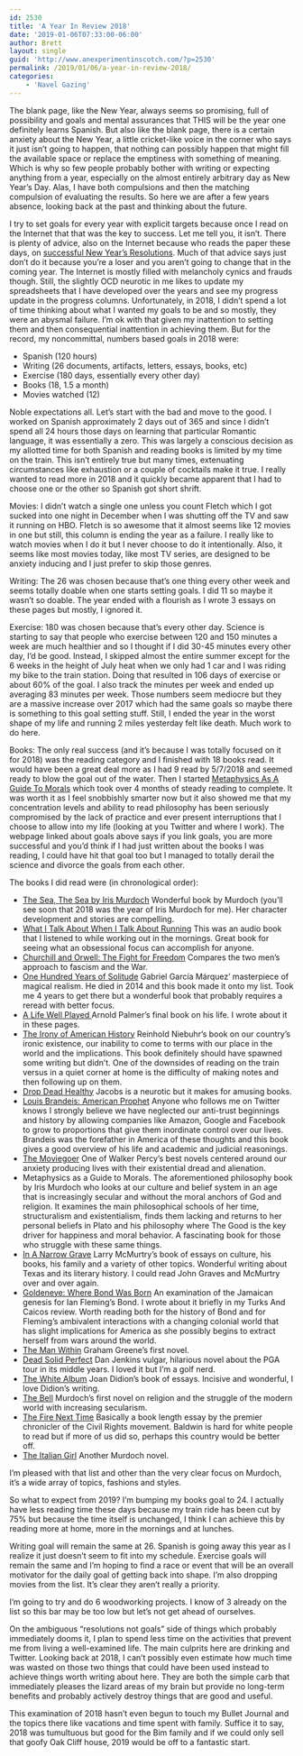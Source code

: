 ```yaml
---
id: 2530
title: 'A Year In Review 2018'
date: '2019-01-06T07:33:00-06:00'
author: Brett
layout: single
guid: 'http://www.anexperimentinscotch.com/?p=2530'
permalink: /2019/01/06/a-year-in-review-2018/
categories:
    - 'Navel Gazing'
---
```


The blank page, like the New Year, always seems so promising, full of possibility and goals and mental assurances that THIS will be the year one definitely learns Spanish. But also like the blank page, there is a certain anxiety about the New Year, a little cricket-like voice in the corner who says it just isn’t going to happen, that nothing can possibly happen that might fill the available space or replace the emptiness with something of meaning. Which is why so few people probably bother with writing or expecting anything from a year, especially on the almost entirely arbitrary day as New Year’s Day. Alas, I have both compulsions and then the matching compulsion of evaluating the results. So here we are after a few years absence, looking back at the past and thinking about the future.

I try to set goals for every year with explicit targets because once I read on the Internet that that was the key to success. Let me tell you, it isn’t. There is plenty of advice, also on the Internet because who reads the paper these days, on [successful New Year’s Resolutions](https://fivethirtyeight.com/features/how-to-make-good-new-years-resolutions/). Much of that advice says just don’t do it because you’re a loser and you aren’t going to change that in the coming year. The Internet is mostly filled with melancholy cynics and frauds though. Still, the slightly OCD neurotic in me likes to update my spreadsheets that I have developed over the years and see my progress update in the progress columns. Unfortunately, in 2018, I didn’t spend a lot of time thinking about what I wanted my goals to be and so mostly, they were an abysmal failure. I’m ok with that given my inattention to setting them and then consequential inattention in achieving them. But for the record, my noncommittal, numbers based goals in 2018 were:

- Spanish (120 hours)
- Writing (26 documents, artifacts, letters, essays, books, etc)
- Exercise (180 days, essentially every other day)
- Books (18, 1.5 a month)
- Movies watched (12)

Noble expectations all. Let’s start with the bad and move to the good. I worked on Spanish approximately 2 days out of 365 and since I didn’t spend all 24 hours those days on learning that particular Romantic language, it was essentially a zero. This was largely a conscious decision as my allotted time for both Spanish and reading books is limited by my time on the train. This isn’t entirely true but many times, extenuating circumstances like exhaustion or a couple of cocktails make it true. I really wanted to read more in 2018 and it quickly became apparent that I had to choose one or the other so Spanish got short shrift.

Movies: I didn’t watch a single one unless you count Fletch which I got sucked into one night in December when I was shutting off the TV and saw it running on HBO. Fletch is so awesome that it almost seems like 12 movies in one but still, this column is ending the year as a failure. I really like to watch movies when I do it but I never choose to do it intentionally. Also, it seems like most movies today, like most TV series, are designed to be anxiety inducing and I just prefer to skip those genres.

Writing: The 26 was chosen because that’s one thing every other week and seems totally doable when one starts setting goals. I did 11 so maybe it wasn’t so doable. The year ended with a flourish as I wrote 3 essays on these pages but mostly, I ignored it.

Exercise: 180 was chosen because that’s every other day. Science is starting to say that people who exercise between 120 and 150 minutes a week are much healthier and so I thought if I did 30-45 minutes every other day, I’d be good. Instead, I skipped almost the entire summer except for the 6 weeks in the height of July heat when we only had 1 car and I was riding my bike to the train station. Doing that resulted in 106 days of exercise or about 60% of the goal. I also track the minutes per week and ended up averaging 83 minutes per week. Those numbers seem mediocre but they are a massive increase over 2017 which had the same goals so maybe there is something to this goal setting stuff. Still, I ended the year in the worst shape of my life and running 2 miles yesterday felt like death. Much work to do here.

Books: The only real success (and it’s because I was totally focused on it for 2018) was the reading category and I finished with 18 books read. It would have been a great deal more as I had 9 read by 5/7/2018 and seemed ready to blow the goal out of the water. Then I started [Metaphysics As A Guide To Morals](https://www.penguinrandomhouse.com/books/322258/metaphysics-as-a-guide-to-morals-by-iris-murdoch/9780140172324/) which took over 4 months of steady reading to complete. It was worth it as I feel snobbishly smarter now but it also showed me that my concentration levels and ability to read philosophy has been seriously compromised by the lack of practice and ever present interruptions that I choose to allow into my life (looking at you Twitter and where I work). The webpage linked about goals above says if you link goals, you are more successful and you’d think if I had just written about the books I was reading, I could have hit that goal too but I managed to totally derail the science and divorce the goals from each other.

The books I did read were (in chronological order):

- [The Sea, The Sea by Iris Murdoch](https://en.wikipedia.org/wiki/The_Sea,_the_Sea) Wonderful book by Murdoch (you’ll see soon that 2018 was the year of Iris Murdoch for me). Her character development and stories are compelling.
- [What I Talk About When I Talk About Running](https://www.goodreads.com/book/show/2195464.What_I_Talk_About_When_I_Talk_About_Running) This was an audio book that I listened to while working out in the mornings. Great book for seeing what an obsessional focus can accomplish for anyone.
- [Churchill and Orwell: The Fight for Freedom](https://www.penguinrandomhouse.com/books/316601/churchill-and-orwell-by-thomas-e-ricks/9780143110880/) Compares the two men’s approach to fascism and the War.
- [One Hundred Years of Solitude](https://en.wikipedia.org/wiki/One_Hundred_Years_of_Solitude) Gabriel García Márquez’ masterpiece of magical realism. He died in 2014 and this book made it onto my list. Took me 4 years to get there but a wonderful book that probably requires a reread with better focus.
- [A Life Well Played ](https://www.goodreads.com/book/show/28220765-a-life-well-played) Arnold Palmer’s final book on his life. I wrote about it in these pages.
- [The Irony of American History](https://www.press.uchicago.edu/ucp/books/book/chicago/I/bo5864609.html) Reinhold Niebuhr’s book on our country’s ironic existence, our inability to come to terms with our place in the world and the implications. This book definitely should have spawned some writing but didn’t. One of the downsides of reading on the train versus in a quiet corner at home is the difficulty of making notes and then following up on them.
- [Drop Dead Healthy](https://ajjacobs.com/books/drop-dead-healthy/) Jacobs is a neurotic but it makes for amusing books.
- [Louis Brandeis: American Prophet](https://www.nytimes.com/2016/06/16/books/review-in-louis-d-brandeis-american-prophet-moral-vision-and-a-true-believers-zeal.html) Anyone who follows me on Twitter knows I strongly believe we have neglected our anti-trust beginnings and history by allowing companies like Amazon, Google and Facebook to grow to proportions that give them inordinate control over our lives. Brandeis was the forefather in America of these thoughts and this book gives a good overview of his life and academic and judicial reasonings.
- [The Moviegoer](https://en.wikipedia.org/wiki/The_Moviegoer) One of Walker Percy’s best novels centered around our anxiety producing lives with their existential dread and alienation.
- Metaphysics as a Guide to Morals. The aforementioned philosophy book by Iris Murdoch who looks at our culture and belief system in an age that is increasingly secular and without the moral anchors of God and religion. It examines the main philosophical schools of her time, structuralism and existentialism, finds them lacking and returns to her personal beliefs in Plato and his philosophy where The Good is the key driver for happiness and moral behavior. A fascinating book for those who struggle with these same things.
- [In A Narrow Grave](https://books.wwnorton.com/books/detail.aspx?ID=4294995596) Larry McMurtry’s book of essays on culture, his books, his family and a variety of other topics. Wonderful writing about Texas and its literary history. I could read John Graves and McMurtry over and over again.
- [Goldeneye: Where Bond Was Born](https://www.goodreads.com/book/show/22488019-goldeneye) An examination of the Jamaican genesis for Ian Fleming’s Bond. I wrote about it briefly in my Turks And Caicos review. Worth reading both for the history of Bond and for Fleming’s ambivalent interactions with a changing colonial world that has slight implications for America as she possibly begins to extract herself from wars around the world.
- [The Man Within](https://en.wikipedia.org/wiki/The_Man_Within) Graham Greene’s first novel.
- [Dead Solid Perfect](https://www.goodreads.com/book/show/126990.Dead_Solid_Perfect) Dan Jenkins vulgar, hilarious novel about the PGA tour in its middle years. I loved it but I’m a golf nerd.
- [The White Album](https://en.wikipedia.org/wiki/The_White_Album_(book)) Joan Didion’s book of essays. Incisive and wonderful, I love Didion’s writing.
- [The Bell](https://en.wikipedia.org/wiki/The_Bell_(novel)) Murdoch’s first novel on religion and the struggle of the modern world with increasing secularism.
- [The Fire Next Time](https://en.wikipedia.org/wiki/The_Fire_Next_Time) Basically a book length essay by the premier chronicler of the Civil Rights movement. Baldwin is hard for white people to read but if more of us did so, perhaps this country would be better off.
- [The Italian Girl](<http:// https://en.wikipedia.org/wiki/The_Italian_Girl>) Another Murdoch novel.

I’m pleased with that list and other than the very clear focus on Murdoch, it’s a wide array of topics, fashions and styles.

So what to expect from 2019? I’m bumping my books goal to 24. I actually have less reading time these days because my train ride has been cut by 75% but because the time itself is unchanged, I think I can achieve this by reading more at home, more in the mornings and at lunches.

Writing goal will remain the same at 26. Spanish is going away this year as I realize it just doesn’t seem to fit into my schedule. Exercise goals will remain the same and I’m hoping to find a race or event that will be an overall motivator for the daily goal of getting back into shape. I’m also dropping movies from the list. It’s clear they aren’t really a priority.

I’m going to try and do 6 woodworking projects. I know of 3 already on the list so this bar may be too low but let’s not get ahead of ourselves.

On the ambiguous “resolutions not goals” side of things which probably immediately dooms it, I plan to spend less time on the activities that prevent me from living a well-examined life. The main culprits here are drinking and Twitter. Looking back at 2018, I can’t possibly even estimate how much time was wasted on those two things that could have been used instead to achieve things worth writing about here. They are both the simple carb that immediately pleases the lizard areas of my brain but provide no long-term benefits and probably actively destroy things that are good and useful.

This examination of 2018 hasn’t even begun to touch my Bullet Journal and the topics there like vacations and time spent with family. Suffice it to say, 2018 was tumultuous but good for the Bim family and if we could only sell that goofy Oak Cliff house, 2019 would be off to a fantastic start.